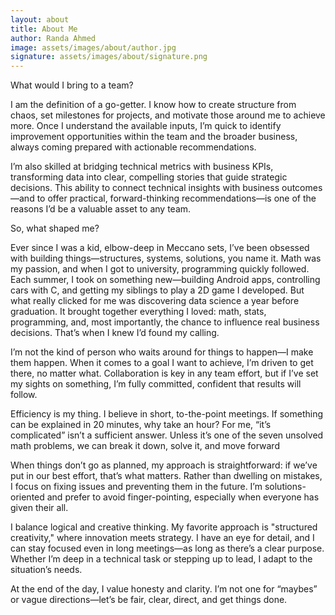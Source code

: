 ```yaml
---
layout: about
title: About Me
author: Randa Ahmed
image: assets/images/about/author.jpg
signature: assets/images/about/signature.png
---
```

What would I bring to a team?

I am the definition of a go-getter. I know how to create structure from chaos, set milestones for projects, and motivate those around me to achieve more. Once I understand the available inputs, I’m quick to identify improvement opportunities within the team and the broader business, always coming prepared with actionable recommendations. 

I’m also skilled at bridging technical metrics with business KPIs, transforming data into clear, compelling stories that guide strategic decisions. This ability to connect technical insights with business outcomes—and to offer practical, forward-thinking recommendations—is one of the reasons I’d be a valuable asset to any team.

So, what shaped me?

Ever since I was a kid, elbow-deep in Meccano sets, I’ve been obsessed with building things—structures, systems, solutions, you name it. Math was my passion, and when I got to university, programming quickly followed. Each summer, I took on something new—building Android apps, controlling cars with C, and getting my siblings to play a 2D game I developed. But what really clicked for me was discovering data science a year before graduation. It brought together everything I loved: math, stats, programming, and, most importantly, the chance to influence real business decisions. That’s when I knew I’d found my calling.

I’m not the kind of person who waits around for things to happen—I make them happen. When it comes to a goal I want to achieve, I’m driven to get there, no matter what. Collaboration is key in any team effort, but if I’ve set my sights on something, I’m fully committed, confident that results will follow.

Efficiency is my thing. I believe in short, to-the-point meetings. If something can be explained in 20 minutes, why take an hour? For me, “it’s complicated” isn’t a sufficient answer. Unless it’s one of the seven unsolved math problems, we can break it down, solve it, and move forward

When things don’t go as planned, my approach is straightforward: if we’ve put in our best effort, that’s what matters. Rather than dwelling on mistakes, I focus on fixing issues and preventing them in the future. I’m solutions-oriented and prefer to avoid finger-pointing, especially when everyone has given their all.

I balance logical and creative thinking. My favorite approach is "structured creativity," where innovation meets strategy. I have an eye for detail, and I can stay focused even in long meetings—as long as there’s a clear purpose. Whether I’m deep in a technical task or stepping up to lead, I adapt to the situation’s needs.

At the end of the day, I value honesty and clarity. I’m not one for “maybes” or vague directions—let’s be fair, clear, direct, and get things done.